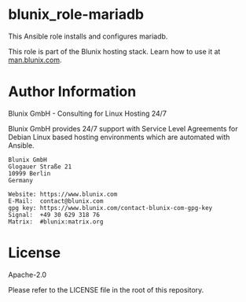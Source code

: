 # blunix_role-mariadb
This Ansible role installs and configures mariadb.

This role is part of the Blunix hosting stack. Learn how to use it at <a href="https://man.blunix.com/" target="_blank">man.blunix.com</a>.

# Author Information
Blunix GmbH - Consulting for Linux Hosting 24/7

Blunix GmbH provides 24/7 support with Service Level Agreements for Debian Linux based hosting environments which are automated with Ansible.

```
Blunix GmbH
Glogauer Straße 21
10999 Berlin
Germany

Website: https://www.blunix.com
E-Mail:  contact@blunix.com
gpg key: https://www.blunix.com/contact-blunix-com-gpg-key
Signal:  +49 30 629 318 76
Matrix:  #blunix:matrix.org
```

# License
Apache-2.0

Please refer to the LICENSE file in the root of this repository.
